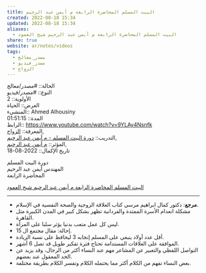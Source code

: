 ```yaml
---  
title: البيت المسلم المحاضرة الرابعة م أيمن عبد الرحيم  
created: 2022-08-18 15:34  
updated: 2022-08-18 15:34  
aliases:  
  - البيت المسلم المحاضرة الرابعة م أيمن عبد الرحيم شيخ العمود  
share: true  
website: ar/notes/videos  
tags:  
  - مصدر_معالج  
  - مصدر_فيديو  
  - الزواج  
---  
```

  
  
  
الحالة:: #مصدر/معالج  
النوع:: #مصدر/فيديو  
اﻷولوية:: 2  
الغرض:: الحياة  
المنشيء:: Ahmed Alhousiny  
المدة:: 01:51:15  
الرابط:: https://www.youtube.com/watch?v=9YLAy4Nsnfk  
المعرفة:: [الزواج](%D8%A7%D9%84%D8%B2%D9%88%D8%A7%D8%AC.md),  
التدريب:: [دورة البيت المسلم - م أيمن عبد الرحيم](./%D8%AF%D9%88%D8%B1%D8%A9%20%D8%A7%D9%84%D8%A8%D9%8A%D8%AA%20%D8%A7%D9%84%D9%85%D8%B3%D9%84%D9%85%20-%20%D9%85%20%D8%A3%D9%8A%D9%85%D9%86%20%D8%B9%D8%A8%D8%AF%20%D8%A7%D9%84%D8%B1%D8%AD%D9%8A%D9%85.md),  
المؤثر:: [م أيمن عبد الرحيم](%D9%85%20%D8%A3%D9%8A%D9%85%D9%86%20%D8%B9%D8%A8%D8%AF%20%D8%A7%D9%84%D8%B1%D8%AD%D9%8A%D9%85.md),  
تاريخ اﻹكمال::  2022-08-18  
  
دورة البيت المسلم<br>المهندس أيمن عبد الرحيم<br>المحاضرة الرابعة  
  
[البيت المسلم المحاضرة الرابعة م أيمن عبد الرحيم شيخ العمود](https://www.youtube.com/watch?v=9YLAy4Nsnfk)  
  
---  
  
  
- **مرجع**: دكتور كمال ابراهيم مرسي كتاب العلاقة الزوجية والصحة النفسية في الإسلام.  
- مشكلة انعدام الأسرة الممتدة والفردانية تظهر بشكل كبير في المدن الكبيرة مثل القاهرة.  
- ليس كل عمل متعب بدنيا يؤثر سلبا على المرأة.  
- إحالة: مقال مجتمع ال 15.  
- أقل عدد أولاد ينبغي على المسلم إنجابه 3 ليحافظ على نسبة الزيادة.  
- الموافقة على العلاقات المستدامة تحتاج فترة تفكير طويل قد تصل 6 أشهر.  
- التواصل اللفظي والتعبير عن المشاعر مهم عند النساء أكثر من الرجال، وقد يزيد عن الحد المعقول عند بعضهم.  
- بعض النساء تفهم من الكلام أكثر مما يحتمله الكلام وتفسر الكلام بطريقة مختلفة.  
